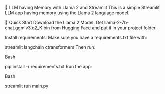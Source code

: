 📝 LLM having Memory with Llama 2 and Streamlit
This is a simple Streamlit LLM app having memory using the Llama 2 language model.

🚀 Quick Start
Download the Llama 2 Model:
Get llama-2-7b-chat.ggmlv3.q2_K.bin from Hugging Face and put it in your project folder.

Install requirements:
Make sure you have a requirements.txt file with:

streamlit
langchain
ctransformers
Then run:

Bash

pip install -r requirements.txt
Run the app:

Bash

streamlit run main.py
